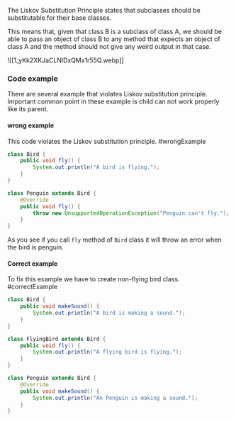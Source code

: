 The Liskov Substitution Principle states that subclasses should be substitutable for their base classes.

This means that, given that class B is a subclass of class A, we should be able to pass an object of class B to any method that expects an object of class A and the method should not give any weird output in that case.

![[1_yKk2XKJaCLNlDxQMx1r55Q.webp]]

### Code example
There are several example that violates Liskov substitution principle. Important common point in these example is child can not work properly like its parent.
#### wrong example
This code violates the Liskov substitution principle.
#wrongExample 

```java
class Bird {
    public void fly() {
        System.out.println("A bird is flying.");
    }
}

class Penguin extends Bird {
    @Override
    public void fly() {
        throw new UnsupportedOperationException("Penguin can't fly.");
    }
}
```

As you see if you call `fly` method of `Bird` class it will throw an error when the bird is penguin.
#### Correct example
To fix this example we have to create non-flying bird class.
#correctExample 

```java
class Bird {
    public void makeSound() {
        System.out.println("A bird is making a sound.");
    }
}

class FlyingBird extends Bird {
    public void fly() {
        System.out.println("A flying bird is flying.");
    }
}

class Penguin extends Bird {
    @Override
    public void makeSound() {
        System.out.println("An Penguin is making a sound.");
    }
}

```
